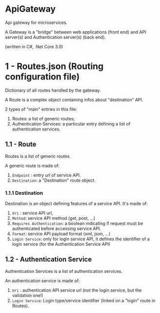 # ApiGateway
Api gateway for microservices.

A Gateway is a "bridge" between web applications (front end) and API server(s) and Authentication server(s) (back end).

(written in C#, .Net Core 3.0)


# 1 - Routes.json (Routing configuration file)
Dictionary of all routes handled by the gateway.

A Route is a complex object containing infos about "destination" API.

2 types of "main" entries in this file:
1) Routes: a list of generic routes;
2) Authentication Services: a particular entry defining a list of authentication services.

## 1.1 - Route
Routes is a list of generic routes.

A generic route is made of:
1) `Endpoint` : entry url of service API.
2) `Destination`: a "Destination" route object.

### 1.1.1 Destination
Destination is an object defining features of a service API. It's made of:
1) `Uri` : service API url,
2) `Method`: service API method (get, post, ...)
3) `Requires Authentication`: a boolean indicating if request must be authenticated before accessing service API.
4) `Format`: service API payload format (xml, json, ...)
5) `Login Service`: only for login service API, it defines the identifier of a login service (for the Authentication Service API)

## 1.2 - Authentication Service
Authentication Services is a list of authentication services.

An authentication service is made of:
1) `Uri` : authentication API service url (not the login service, but the validation one!)
2) `Login Service`: Login type/service identifier (linked on a "login" route in Routes).


